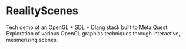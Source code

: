 # RealityScenes
Tech demo of an OpenGL + SDL + Dlang stack built to Meta Quest. Exploration of various OpenGL graphics techniques through interactive, mesmerizing scenes.
